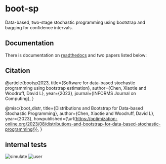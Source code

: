 # boot-sp

Data-based, two-stage stochastic programming using bootstrap and bagging for confidence intervals.

## Documentation

There is documentation on [readthedocs](https://boot-sp.readthedocs.io/en/latest/) and two papers listed below:

## Citation

@article{bootsp2023,
  title={Software for data-based stochastic programming using bootstrap estimation},
  author={Chen, Xiaotie and Woodruff, David L},
  year={2023},
  journal={INFORMS Journal on Computing},
}

@misc{boot_distr,
  title={Distributions and Bootstrap for Data-based Stochastic Programming},
  author={Chen, Xiaotie and Woodruff, David L},
  year={2023},
  howpublished={\url{https://optimization-online.org/2023/08/distributions-and-bootstrap-for-data-based-stochastic-programming/}},
}

## internal tests

![simulate](https://github.com/boot-sp/boot-sp/actions/workflows/testsimulate.yml/badge.svg)
![user](https://github.com/boot-sp/boot-sp/actions/workflows/testuser.yml/badge.svg)
